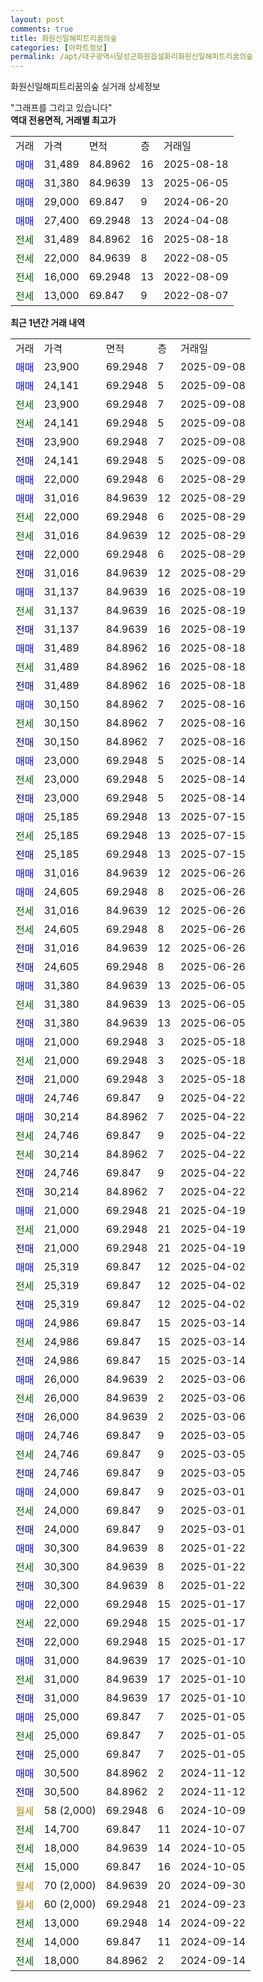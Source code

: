 ```yaml
---
layout: post
comments: true
title: 화원신일해피트리꿈의숲
categories: [아파트정보]
permalink: /apt/대구광역시달성군화원읍설화리화원신일해피트리꿈의숲
---
```


화원신일해피트리꿈의숲 실거래 상세정보

<script type="text/javascript">
  google.charts.load('current', {'packages':['line', 'corechart']});
  google.charts.setOnLoadCallback(drawChart);

  function drawChart() {
    var data = new google.visualization.DataTable();
    data.addColumn('date', '거래일');
    data.addColumn('number', "매매");
    data.addColumn('number', "전세");
    data.addColumn('number', "전매");

    data.addRows([[new Date(Date.parse("2025-09-08")), 23900, null, null], [new Date(Date.parse("2025-09-08")), 24141, null, null], [new Date(Date.parse("2025-09-08")), null, 23900, null], [new Date(Date.parse("2025-09-08")), null, 24141, null], [new Date(Date.parse("2025-09-08")), null, null, 23900], [new Date(Date.parse("2025-09-08")), null, null, 24141], [new Date(Date.parse("2025-08-29")), 22000, null, null], [new Date(Date.parse("2025-08-29")), 31016, null, null], [new Date(Date.parse("2025-08-29")), null, 22000, null], [new Date(Date.parse("2025-08-29")), null, 31016, null], [new Date(Date.parse("2025-08-29")), null, null, 22000], [new Date(Date.parse("2025-08-29")), null, null, 31016], [new Date(Date.parse("2025-08-19")), 31137, null, null], [new Date(Date.parse("2025-08-19")), null, 31137, null], [new Date(Date.parse("2025-08-19")), null, null, 31137], [new Date(Date.parse("2025-08-18")), 31489, null, null], [new Date(Date.parse("2025-08-18")), null, 31489, null], [new Date(Date.parse("2025-08-18")), null, null, 31489], [new Date(Date.parse("2025-08-16")), 30150, null, null], [new Date(Date.parse("2025-08-16")), null, 30150, null], [new Date(Date.parse("2025-08-16")), null, null, 30150], [new Date(Date.parse("2025-08-14")), 23000, null, null], [new Date(Date.parse("2025-08-14")), null, 23000, null], [new Date(Date.parse("2025-08-14")), null, null, 23000], [new Date(Date.parse("2025-07-15")), 25185, null, null], [new Date(Date.parse("2025-07-15")), null, 25185, null], [new Date(Date.parse("2025-07-15")), null, null, 25185], [new Date(Date.parse("2025-06-26")), 31016, null, null], [new Date(Date.parse("2025-06-26")), 24605, null, null], [new Date(Date.parse("2025-06-26")), null, 31016, null], [new Date(Date.parse("2025-06-26")), null, 24605, null], [new Date(Date.parse("2025-06-26")), null, null, 31016], [new Date(Date.parse("2025-06-26")), null, null, 24605], [new Date(Date.parse("2025-06-05")), 31380, null, null], [new Date(Date.parse("2025-06-05")), null, 31380, null], [new Date(Date.parse("2025-06-05")), null, null, 31380], [new Date(Date.parse("2025-05-18")), 21000, null, null], [new Date(Date.parse("2025-05-18")), null, 21000, null], [new Date(Date.parse("2025-05-18")), null, null, 21000], [new Date(Date.parse("2025-04-22")), 24746, null, null], [new Date(Date.parse("2025-04-22")), 30214, null, null], [new Date(Date.parse("2025-04-22")), null, 24746, null], [new Date(Date.parse("2025-04-22")), null, 30214, null], [new Date(Date.parse("2025-04-22")), null, null, 24746], [new Date(Date.parse("2025-04-22")), null, null, 30214], [new Date(Date.parse("2025-04-19")), 21000, null, null], [new Date(Date.parse("2025-04-19")), null, 21000, null], [new Date(Date.parse("2025-04-19")), null, null, 21000], [new Date(Date.parse("2025-04-02")), 25319, null, null], [new Date(Date.parse("2025-04-02")), null, 25319, null], [new Date(Date.parse("2025-04-02")), null, null, 25319], [new Date(Date.parse("2025-03-14")), 24986, null, null], [new Date(Date.parse("2025-03-14")), null, 24986, null], [new Date(Date.parse("2025-03-14")), null, null, 24986], [new Date(Date.parse("2025-03-06")), 26000, null, null], [new Date(Date.parse("2025-03-06")), null, 26000, null], [new Date(Date.parse("2025-03-06")), null, null, 26000], [new Date(Date.parse("2025-03-05")), 24746, null, null], [new Date(Date.parse("2025-03-05")), null, 24746, null], [new Date(Date.parse("2025-03-05")), null, null, 24746], [new Date(Date.parse("2025-03-01")), 24000, null, null], [new Date(Date.parse("2025-03-01")), null, 24000, null], [new Date(Date.parse("2025-03-01")), null, null, 24000], [new Date(Date.parse("2025-01-22")), 30300, null, null], [new Date(Date.parse("2025-01-22")), null, 30300, null], [new Date(Date.parse("2025-01-22")), null, null, 30300], [new Date(Date.parse("2025-01-17")), 22000, null, null], [new Date(Date.parse("2025-01-17")), null, 22000, null], [new Date(Date.parse("2025-01-17")), null, null, 22000], [new Date(Date.parse("2025-01-10")), 31000, null, null], [new Date(Date.parse("2025-01-10")), null, 31000, null], [new Date(Date.parse("2025-01-10")), null, null, 31000], [new Date(Date.parse("2025-01-05")), 25000, null, null], [new Date(Date.parse("2025-01-05")), null, 25000, null], [new Date(Date.parse("2025-01-05")), null, null, 25000], [new Date(Date.parse("2024-11-12")), 30500, null, null], [new Date(Date.parse("2024-11-12")), null, null, 30500], [new Date(Date.parse("2024-10-09")), null, null, null], [new Date(Date.parse("2024-10-07")), null, 14700, null], [new Date(Date.parse("2024-10-05")), null, 18000, null], [new Date(Date.parse("2024-10-05")), null, 15000, null], [new Date(Date.parse("2024-09-30")), null, null, null], [new Date(Date.parse("2024-09-23")), null, null, null], [new Date(Date.parse("2024-09-22")), null, 13000, null], [new Date(Date.parse("2024-09-14")), null, 14000, null], [new Date(Date.parse("2024-09-14")), null, 18000, null]]);

    var options = {
      hAxis: {
        format: 'yyyy/MM/dd'
      },    
      lineWidth: 0,
      pointsVisible: true,    
      title: '최근 1년간 유형별 실거래가 분포',
      legend: { position: 'bottom' }
    };

    var formatter = new google.visualization.NumberFormat({pattern:'###,###'} );
    formatter.format(data, 1);
    formatter.format(data, 2);
    
    setTimeout(function() {
        var chart = new google.visualization.LineChart(document.getElementById('columnchart_material'));
        chart.draw(data, (options));
        document.getElementById('loading').style.display = 'none';
    }, 200);
  }
</script>


<div id="loading" style="z-index:20; display: block; margin-left: 0px">"그래프를 그리고 있습니다"</div>
<div id="columnchart_material" style="width: 95%; margin-left: 0px; display: block"></div>
<!-- contents start -->
<b>역대 전용면적, 거래별 최고가</b>
<table class="sortable">
    <tr>
      <td>거래</td>
      <td>가격</td>
      <td>면적</td>
      <td>층</td>
      <td>거래일</td>
    </tr>
        <tr>
          <td><a style="color: blue">매매</a></td>
          <td>31,489</td>
          <td>84.8962</td>
          <td>16</td>
          <td>2025-08-18</td>
        </tr>            <tr>
          <td><a style="color: blue">매매</a></td>
          <td>31,380</td>
          <td>84.9639</td>
          <td>13</td>
          <td>2025-06-05</td>
        </tr>            <tr>
          <td><a style="color: blue">매매</a></td>
          <td>29,000</td>
          <td>69.847</td>
          <td>9</td>
          <td>2024-06-20</td>
        </tr>            <tr>
          <td><a style="color: blue">매매</a></td>
          <td>27,400</td>
          <td>69.2948</td>
          <td>13</td>
          <td>2024-04-08</td>
        </tr>        
        <tr>
              <td><a style="color: darkgreen">전세</a></td>
              <td>31,489</td>
              <td>84.8962</td>
              <td>16</td>
              <td>2025-08-18</td>
            </tr>            <tr>
              <td><a style="color: darkgreen">전세</a></td>
              <td>22,000</td>
              <td>84.9639</td>
              <td>8</td>
              <td>2022-08-05</td>
            </tr>            <tr>
              <td><a style="color: darkgreen">전세</a></td>
              <td>16,000</td>
              <td>69.2948</td>
              <td>13</td>
              <td>2022-08-09</td>
            </tr>            <tr>
              <td><a style="color: darkgreen">전세</a></td>
              <td>13,000</td>
              <td>69.847</td>
              <td>9</td>
              <td>2022-08-07</td>
            </tr>        
    
</table>

<b>최근 1년간 거래 내역</b>

<table class="sortable">
    <tr>
      <td>거래</td>
      <td>가격</td>
      <td>면적</td>
      <td>층</td>
      <td>거래일</td>
    </tr>
    <tr>
      <td><a style="color: blue">매매</a></td>
      <td>23,900</td>
      <td>69.2948</td>
      <td>7</td>
      <td>2025-09-08</td>
    </tr>          <tr>
      <td><a style="color: blue">매매</a></td>
      <td>24,141</td>
      <td>69.2948</td>
      <td>5</td>
      <td>2025-09-08</td>
    </tr>          <tr>
      <td><a style="color: darkgreen">전세</a></td>
      <td>23,900</td>
      <td>69.2948</td>
      <td>7</td>
      <td>2025-09-08</td>
    </tr>          <tr>
      <td><a style="color: darkgreen">전세</a></td>
      <td>24,141</td>
      <td>69.2948</td>
      <td>5</td>
      <td>2025-09-08</td>
    </tr>          <tr>
      <td><a style="color: darkblue">전매</a></td>
      <td>23,900</td>
      <td>69.2948</td>
      <td>7</td>
      <td>2025-09-08</td>
    </tr>          <tr>
      <td><a style="color: darkblue">전매</a></td>
      <td>24,141</td>
      <td>69.2948</td>
      <td>5</td>
      <td>2025-09-08</td>
    </tr>          <tr>
      <td><a style="color: blue">매매</a></td>
      <td>22,000</td>
      <td>69.2948</td>
      <td>6</td>
      <td>2025-08-29</td>
    </tr>          <tr>
      <td><a style="color: blue">매매</a></td>
      <td>31,016</td>
      <td>84.9639</td>
      <td>12</td>
      <td>2025-08-29</td>
    </tr>          <tr>
      <td><a style="color: darkgreen">전세</a></td>
      <td>22,000</td>
      <td>69.2948</td>
      <td>6</td>
      <td>2025-08-29</td>
    </tr>          <tr>
      <td><a style="color: darkgreen">전세</a></td>
      <td>31,016</td>
      <td>84.9639</td>
      <td>12</td>
      <td>2025-08-29</td>
    </tr>          <tr>
      <td><a style="color: darkblue">전매</a></td>
      <td>22,000</td>
      <td>69.2948</td>
      <td>6</td>
      <td>2025-08-29</td>
    </tr>          <tr>
      <td><a style="color: darkblue">전매</a></td>
      <td>31,016</td>
      <td>84.9639</td>
      <td>12</td>
      <td>2025-08-29</td>
    </tr>          <tr>
      <td><a style="color: blue">매매</a></td>
      <td>31,137</td>
      <td>84.9639</td>
      <td>16</td>
      <td>2025-08-19</td>
    </tr>          <tr>
      <td><a style="color: darkgreen">전세</a></td>
      <td>31,137</td>
      <td>84.9639</td>
      <td>16</td>
      <td>2025-08-19</td>
    </tr>          <tr>
      <td><a style="color: darkblue">전매</a></td>
      <td>31,137</td>
      <td>84.9639</td>
      <td>16</td>
      <td>2025-08-19</td>
    </tr>          <tr>
      <td><a style="color: blue">매매</a></td>
      <td>31,489</td>
      <td>84.8962</td>
      <td>16</td>
      <td>2025-08-18</td>
    </tr>          <tr>
      <td><a style="color: darkgreen">전세</a></td>
      <td>31,489</td>
      <td>84.8962</td>
      <td>16</td>
      <td>2025-08-18</td>
    </tr>          <tr>
      <td><a style="color: darkblue">전매</a></td>
      <td>31,489</td>
      <td>84.8962</td>
      <td>16</td>
      <td>2025-08-18</td>
    </tr>          <tr>
      <td><a style="color: blue">매매</a></td>
      <td>30,150</td>
      <td>84.8962</td>
      <td>7</td>
      <td>2025-08-16</td>
    </tr>          <tr>
      <td><a style="color: darkgreen">전세</a></td>
      <td>30,150</td>
      <td>84.8962</td>
      <td>7</td>
      <td>2025-08-16</td>
    </tr>          <tr>
      <td><a style="color: darkblue">전매</a></td>
      <td>30,150</td>
      <td>84.8962</td>
      <td>7</td>
      <td>2025-08-16</td>
    </tr>          <tr>
      <td><a style="color: blue">매매</a></td>
      <td>23,000</td>
      <td>69.2948</td>
      <td>5</td>
      <td>2025-08-14</td>
    </tr>          <tr>
      <td><a style="color: darkgreen">전세</a></td>
      <td>23,000</td>
      <td>69.2948</td>
      <td>5</td>
      <td>2025-08-14</td>
    </tr>          <tr>
      <td><a style="color: darkblue">전매</a></td>
      <td>23,000</td>
      <td>69.2948</td>
      <td>5</td>
      <td>2025-08-14</td>
    </tr>          <tr>
      <td><a style="color: blue">매매</a></td>
      <td>25,185</td>
      <td>69.2948</td>
      <td>13</td>
      <td>2025-07-15</td>
    </tr>          <tr>
      <td><a style="color: darkgreen">전세</a></td>
      <td>25,185</td>
      <td>69.2948</td>
      <td>13</td>
      <td>2025-07-15</td>
    </tr>          <tr>
      <td><a style="color: darkblue">전매</a></td>
      <td>25,185</td>
      <td>69.2948</td>
      <td>13</td>
      <td>2025-07-15</td>
    </tr>          <tr>
      <td><a style="color: blue">매매</a></td>
      <td>31,016</td>
      <td>84.9639</td>
      <td>12</td>
      <td>2025-06-26</td>
    </tr>          <tr>
      <td><a style="color: blue">매매</a></td>
      <td>24,605</td>
      <td>69.2948</td>
      <td>8</td>
      <td>2025-06-26</td>
    </tr>          <tr>
      <td><a style="color: darkgreen">전세</a></td>
      <td>31,016</td>
      <td>84.9639</td>
      <td>12</td>
      <td>2025-06-26</td>
    </tr>          <tr>
      <td><a style="color: darkgreen">전세</a></td>
      <td>24,605</td>
      <td>69.2948</td>
      <td>8</td>
      <td>2025-06-26</td>
    </tr>          <tr>
      <td><a style="color: darkblue">전매</a></td>
      <td>31,016</td>
      <td>84.9639</td>
      <td>12</td>
      <td>2025-06-26</td>
    </tr>          <tr>
      <td><a style="color: darkblue">전매</a></td>
      <td>24,605</td>
      <td>69.2948</td>
      <td>8</td>
      <td>2025-06-26</td>
    </tr>          <tr>
      <td><a style="color: blue">매매</a></td>
      <td>31,380</td>
      <td>84.9639</td>
      <td>13</td>
      <td>2025-06-05</td>
    </tr>          <tr>
      <td><a style="color: darkgreen">전세</a></td>
      <td>31,380</td>
      <td>84.9639</td>
      <td>13</td>
      <td>2025-06-05</td>
    </tr>          <tr>
      <td><a style="color: darkblue">전매</a></td>
      <td>31,380</td>
      <td>84.9639</td>
      <td>13</td>
      <td>2025-06-05</td>
    </tr>          <tr>
      <td><a style="color: blue">매매</a></td>
      <td>21,000</td>
      <td>69.2948</td>
      <td>3</td>
      <td>2025-05-18</td>
    </tr>          <tr>
      <td><a style="color: darkgreen">전세</a></td>
      <td>21,000</td>
      <td>69.2948</td>
      <td>3</td>
      <td>2025-05-18</td>
    </tr>          <tr>
      <td><a style="color: darkblue">전매</a></td>
      <td>21,000</td>
      <td>69.2948</td>
      <td>3</td>
      <td>2025-05-18</td>
    </tr>          <tr>
      <td><a style="color: blue">매매</a></td>
      <td>24,746</td>
      <td>69.847</td>
      <td>9</td>
      <td>2025-04-22</td>
    </tr>          <tr>
      <td><a style="color: blue">매매</a></td>
      <td>30,214</td>
      <td>84.8962</td>
      <td>7</td>
      <td>2025-04-22</td>
    </tr>          <tr>
      <td><a style="color: darkgreen">전세</a></td>
      <td>24,746</td>
      <td>69.847</td>
      <td>9</td>
      <td>2025-04-22</td>
    </tr>          <tr>
      <td><a style="color: darkgreen">전세</a></td>
      <td>30,214</td>
      <td>84.8962</td>
      <td>7</td>
      <td>2025-04-22</td>
    </tr>          <tr>
      <td><a style="color: darkblue">전매</a></td>
      <td>24,746</td>
      <td>69.847</td>
      <td>9</td>
      <td>2025-04-22</td>
    </tr>          <tr>
      <td><a style="color: darkblue">전매</a></td>
      <td>30,214</td>
      <td>84.8962</td>
      <td>7</td>
      <td>2025-04-22</td>
    </tr>          <tr>
      <td><a style="color: blue">매매</a></td>
      <td>21,000</td>
      <td>69.2948</td>
      <td>21</td>
      <td>2025-04-19</td>
    </tr>          <tr>
      <td><a style="color: darkgreen">전세</a></td>
      <td>21,000</td>
      <td>69.2948</td>
      <td>21</td>
      <td>2025-04-19</td>
    </tr>          <tr>
      <td><a style="color: darkblue">전매</a></td>
      <td>21,000</td>
      <td>69.2948</td>
      <td>21</td>
      <td>2025-04-19</td>
    </tr>          <tr>
      <td><a style="color: blue">매매</a></td>
      <td>25,319</td>
      <td>69.847</td>
      <td>12</td>
      <td>2025-04-02</td>
    </tr>          <tr>
      <td><a style="color: darkgreen">전세</a></td>
      <td>25,319</td>
      <td>69.847</td>
      <td>12</td>
      <td>2025-04-02</td>
    </tr>          <tr>
      <td><a style="color: darkblue">전매</a></td>
      <td>25,319</td>
      <td>69.847</td>
      <td>12</td>
      <td>2025-04-02</td>
    </tr>          <tr>
      <td><a style="color: blue">매매</a></td>
      <td>24,986</td>
      <td>69.847</td>
      <td>15</td>
      <td>2025-03-14</td>
    </tr>          <tr>
      <td><a style="color: darkgreen">전세</a></td>
      <td>24,986</td>
      <td>69.847</td>
      <td>15</td>
      <td>2025-03-14</td>
    </tr>          <tr>
      <td><a style="color: darkblue">전매</a></td>
      <td>24,986</td>
      <td>69.847</td>
      <td>15</td>
      <td>2025-03-14</td>
    </tr>          <tr>
      <td><a style="color: blue">매매</a></td>
      <td>26,000</td>
      <td>84.9639</td>
      <td>2</td>
      <td>2025-03-06</td>
    </tr>          <tr>
      <td><a style="color: darkgreen">전세</a></td>
      <td>26,000</td>
      <td>84.9639</td>
      <td>2</td>
      <td>2025-03-06</td>
    </tr>          <tr>
      <td><a style="color: darkblue">전매</a></td>
      <td>26,000</td>
      <td>84.9639</td>
      <td>2</td>
      <td>2025-03-06</td>
    </tr>          <tr>
      <td><a style="color: blue">매매</a></td>
      <td>24,746</td>
      <td>69.847</td>
      <td>9</td>
      <td>2025-03-05</td>
    </tr>          <tr>
      <td><a style="color: darkgreen">전세</a></td>
      <td>24,746</td>
      <td>69.847</td>
      <td>9</td>
      <td>2025-03-05</td>
    </tr>          <tr>
      <td><a style="color: darkblue">전매</a></td>
      <td>24,746</td>
      <td>69.847</td>
      <td>9</td>
      <td>2025-03-05</td>
    </tr>          <tr>
      <td><a style="color: blue">매매</a></td>
      <td>24,000</td>
      <td>69.847</td>
      <td>9</td>
      <td>2025-03-01</td>
    </tr>          <tr>
      <td><a style="color: darkgreen">전세</a></td>
      <td>24,000</td>
      <td>69.847</td>
      <td>9</td>
      <td>2025-03-01</td>
    </tr>          <tr>
      <td><a style="color: darkblue">전매</a></td>
      <td>24,000</td>
      <td>69.847</td>
      <td>9</td>
      <td>2025-03-01</td>
    </tr>          <tr>
      <td><a style="color: blue">매매</a></td>
      <td>30,300</td>
      <td>84.9639</td>
      <td>8</td>
      <td>2025-01-22</td>
    </tr>          <tr>
      <td><a style="color: darkgreen">전세</a></td>
      <td>30,300</td>
      <td>84.9639</td>
      <td>8</td>
      <td>2025-01-22</td>
    </tr>          <tr>
      <td><a style="color: darkblue">전매</a></td>
      <td>30,300</td>
      <td>84.9639</td>
      <td>8</td>
      <td>2025-01-22</td>
    </tr>          <tr>
      <td><a style="color: blue">매매</a></td>
      <td>22,000</td>
      <td>69.2948</td>
      <td>15</td>
      <td>2025-01-17</td>
    </tr>          <tr>
      <td><a style="color: darkgreen">전세</a></td>
      <td>22,000</td>
      <td>69.2948</td>
      <td>15</td>
      <td>2025-01-17</td>
    </tr>          <tr>
      <td><a style="color: darkblue">전매</a></td>
      <td>22,000</td>
      <td>69.2948</td>
      <td>15</td>
      <td>2025-01-17</td>
    </tr>          <tr>
      <td><a style="color: blue">매매</a></td>
      <td>31,000</td>
      <td>84.9639</td>
      <td>17</td>
      <td>2025-01-10</td>
    </tr>          <tr>
      <td><a style="color: darkgreen">전세</a></td>
      <td>31,000</td>
      <td>84.9639</td>
      <td>17</td>
      <td>2025-01-10</td>
    </tr>          <tr>
      <td><a style="color: darkblue">전매</a></td>
      <td>31,000</td>
      <td>84.9639</td>
      <td>17</td>
      <td>2025-01-10</td>
    </tr>          <tr>
      <td><a style="color: blue">매매</a></td>
      <td>25,000</td>
      <td>69.847</td>
      <td>7</td>
      <td>2025-01-05</td>
    </tr>          <tr>
      <td><a style="color: darkgreen">전세</a></td>
      <td>25,000</td>
      <td>69.847</td>
      <td>7</td>
      <td>2025-01-05</td>
    </tr>          <tr>
      <td><a style="color: darkblue">전매</a></td>
      <td>25,000</td>
      <td>69.847</td>
      <td>7</td>
      <td>2025-01-05</td>
    </tr>          <tr>
      <td><a style="color: blue">매매</a></td>
      <td>30,500</td>
      <td>84.8962</td>
      <td>2</td>
      <td>2024-11-12</td>
    </tr>          <tr>
      <td><a style="color: darkblue">전매</a></td>
      <td>30,500</td>
      <td>84.8962</td>
      <td>2</td>
      <td>2024-11-12</td>
    </tr>          <tr>
      <td><a style="color: darkgoldenrod">월세</a></td>
      <td>58 (2,000)</td>
      <td>69.2948</td>
      <td>6</td>
      <td>2024-10-09</td>
    </tr>          <tr>
      <td><a style="color: darkgreen">전세</a></td>
      <td>14,700</td>
      <td>69.847</td>
      <td>11</td>
      <td>2024-10-07</td>
    </tr>          <tr>
      <td><a style="color: darkgreen">전세</a></td>
      <td>18,000</td>
      <td>84.9639</td>
      <td>14</td>
      <td>2024-10-05</td>
    </tr>          <tr>
      <td><a style="color: darkgreen">전세</a></td>
      <td>15,000</td>
      <td>69.847</td>
      <td>16</td>
      <td>2024-10-05</td>
    </tr>          <tr>
      <td><a style="color: darkgoldenrod">월세</a></td>
      <td>70 (2,000)</td>
      <td>84.9639</td>
      <td>20</td>
      <td>2024-09-30</td>
    </tr>          <tr>
      <td><a style="color: darkgoldenrod">월세</a></td>
      <td>60 (2,000)</td>
      <td>69.2948</td>
      <td>21</td>
      <td>2024-09-23</td>
    </tr>          <tr>
      <td><a style="color: darkgreen">전세</a></td>
      <td>13,000</td>
      <td>69.2948</td>
      <td>14</td>
      <td>2024-09-22</td>
    </tr>          <tr>
      <td><a style="color: darkgreen">전세</a></td>
      <td>14,000</td>
      <td>69.847</td>
      <td>11</td>
      <td>2024-09-14</td>
    </tr>          <tr>
      <td><a style="color: darkgreen">전세</a></td>
      <td>18,000</td>
      <td>84.8962</td>
      <td>2</td>
      <td>2024-09-14</td>
    </tr>      </table>
<!-- contents end -->    

